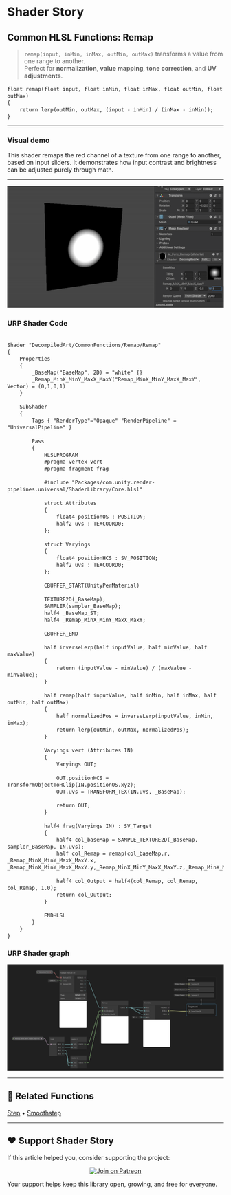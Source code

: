 # Shader Story

## Common HLSL Functions: Remap

> `remap(input, inMin, inMax, outMin, outMax)` transforms a value from one range to another.  
> Perfect for **normalization**, **value mapping**, **tone correction**, and **UV adjustments**.

```hlsl
float remap(float input, float inMin, float inMax, float outMin, float outMax)
{
    return lerp(outMin, outMax, (input - inMin) / (inMax - inMin));
}
```

---
### Visual demo
This shader remaps the red channel of a texture from one range to another, based on input sliders.
It demonstrates how input contrast and brightness can be adjusted purely through math.

---
<p align="center">
<img src="https://github.com/DeGGeD/ShaderStory/blob/main/Resources/Images/Chapters/CommonFunctions/Remap/DA_CommonFuncs_Remap_Demo_01.gif" alt="Shader Story: Functions - Remap" title="Shader Story: Functions - Remap">
</p>

### URP Shader Code

```hlsl

Shader "DecompiledArt/CommonFunctions/Remap/Remap"
{
    Properties
    {
        _BaseMap("BaseMap", 2D) = "white" {}
        _Remap_MinX_MinY_MaxX_MaxY("Remap_MinX_MinY_MaxX_MaxY", Vector) = (0,1,0,1)
    }

    SubShader
    {
        Tags { "RenderType"="Opaque" "RenderPipeline" = "UniversalPipeline" }

        Pass
        {
            HLSLPROGRAM
            #pragma vertex vert
            #pragma fragment frag

            #include "Packages/com.unity.render-pipelines.universal/ShaderLibrary/Core.hlsl"

            struct Attributes
            {
                float4 positionOS : POSITION;
                half2 uvs : TEXCOORD0;
            };

            struct Varyings
            {
                float4 positionHCS : SV_POSITION;
                half2 uvs : TEXCOORD0;
            };

            CBUFFER_START(UnityPerMaterial)

            TEXTURE2D(_BaseMap);
            SAMPLER(sampler_BaseMap);
            half4 _BaseMap_ST;
            half4 _Remap_MinX_MinY_MaxX_MaxY;

            CBUFFER_END

            half inverseLerp(half inputValue, half minValue, half maxValue)
            {
                return (inputValue - minValue) / (maxValue - minValue);
            }

            half remap(half inputValue, half inMin, half inMax, half outMin, half outMax)
            {
                half normalizedPos = inverseLerp(inputValue, inMin, inMax);
                return lerp(outMin, outMax, normalizedPos);
            }

            Varyings vert (Attributes IN)
            {
                Varyings OUT;

                OUT.positionHCS = TransformObjectToHClip(IN.positionOS.xyz);
                OUT.uvs = TRANSFORM_TEX(IN.uvs, _BaseMap);

                return OUT;
            }

            half4 frag(Varyings IN) : SV_Target
            {
                half4 col_baseMap = SAMPLE_TEXTURE2D(_BaseMap, sampler_BaseMap, IN.uvs);
                half col_Remap = remap(col_baseMap.r, _Remap_MinX_MinY_MaxX_MaxY.x, _Remap_MinX_MinY_MaxX_MaxY.y,_Remap_MinX_MinY_MaxX_MaxY.z,_Remap_MinX_MinY_MaxX_MaxY.w);

                half4 col_Output = half4(col_Remap, col_Remap, col_Remap, 1.0);
                return col_Output;
            }

            ENDHLSL
        }
    }
}

```

### URP Shader graph
<p align="center">
<img src="https://github.com/DeGGeD/ShaderStory/blob/main/Resources/Images/Chapters/CommonFunctions/Remap/DA_CommonFuncs_Remap_Graph_01.png" alt="Shader Story: Functions - Remap" title="Shader Story: Functions - Remap">
</p>

---
## 🔗 Related Functions

[Step]([../Step.md](https://github.com/DeGGeD/ShaderStory/blob/main/Chapters/CommonFunctions/Step.md)) • [Smoothstep]([../Smoothstep.md](https://github.com/DeGGeD/ShaderStory/blob/main/Chapters/CommonFunctions/Smoothstep.md))

---

## ❤️ Support Shader Story

If this article helped you, consider supporting the project:

<p align="center">
  <a href="https://www.patreon.com/decompiled_art" target="_blank">
    <img src="https://img.shields.io/badge/Join%20on%20Patreon-%20Exclusive%20Updates%20%26%20Community-orange?style=for-the-badge&logo=patreon" alt="Join on Patreon">
  </a>
</p>

Your support helps keep this library open, growing, and free for everyone.
